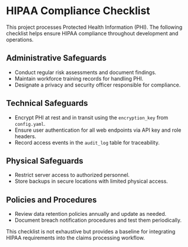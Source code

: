 # HIPAA Compliance Checklist

This project processes Protected Health Information (PHI). The following checklist helps ensure HIPAA compliance throughout development and operations.

## Administrative Safeguards
- Conduct regular risk assessments and document findings.
- Maintain workforce training records for handling PHI.
- Designate a privacy and security officer responsible for compliance.

## Technical Safeguards
- Encrypt PHI at rest and in transit using the `encryption_key` from `config.yaml`.
- Ensure user authentication for all web endpoints via API key and role headers.
- Record access events in the `audit_log` table for traceability.

## Physical Safeguards
- Restrict server access to authorized personnel.
- Store backups in secure locations with limited physical access.

## Policies and Procedures
- Review data retention policies annually and update as needed.
- Document breach notification procedures and test them periodically.

This checklist is not exhaustive but provides a baseline for integrating HIPAA requirements into the claims processing workflow.

